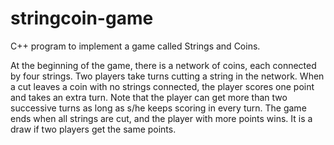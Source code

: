 # stringcoin-game
C++ program to implement a game called Strings and Coins.

At the beginning of the game, there is a network
of coins, each connected by four strings. Two players take turns cutting a string in the network.
When a cut leaves a coin with no strings connected, the player scores one point and takes an extra
turn. Note that the player can get more than two successive turns as long as s/he keeps scoring in
every turn. The game ends when all strings are cut, and the player with more points wins. It is a draw
if two players get the same points.
